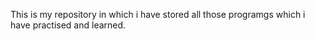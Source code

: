 This is my repository in which i have stored all those programgs which i have practised and learned.
